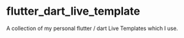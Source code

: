 # flutter_dart_live_template
A collection of my personal flutter / dart Live Templates which I use.

